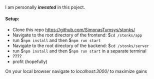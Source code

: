 I am personally ***invested*** in this poject.


#### Setup:

- Clone this repo https://github.com/SimonasTumsys/stonks/
- Navigate to the root directory of the frontend: $`cd /stonks/app`
- run $`npm install` and then $`npm run start`
- Navigate to the root directory of the backend: $`cd /stonks/server`
- run $`npm install` and then $`npm run start` in a separate terminal
- ????
- profit (hopefully)

On your local browser navigate to *localhost:3000/* to maximize gains
